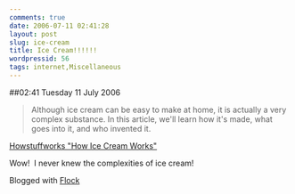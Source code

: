 ```yaml
---
comments: true
date: 2006-07-11 02:41:28
layout: post
slug: ice-cream
title: Ice Cream!!!!!!
wordpressid: 56
tags: internet,Miscellaneous
---
```


##02:41 Tuesday 11 July 2006

> Although ice cream can be easy to make at home, it is actually a very complex substance. In this article, we'll learn how it's made, what goes into it, and who invented it.

[Howstuffworks "How Ice Cream Works"](http://home.howstuffworks.com/ref/ice-cream.htm)





  

Wow!  I never knew the complexities of ice cream!  







Blogged with [Flock](http://www.flock.com)

